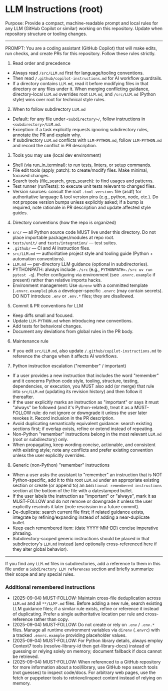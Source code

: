 # LLM Instructions (root)

Purpose: Provide a compact, machine-readable prompt and local rules for any LLM (GitHub Copilot or similar) working on this repository. Update when repository structure or tooling changes.

---

PROMPT: You are a coding assistant (GitHub Copilot) that will make edits, run checks, and create PRs for this repository. Follow these rules strictly.

1. Read order and precedence
- Always read `/src/LLM.md` first for language/tooling conventions.
- Then read `/.github/copilot-instructions.md` for AI workflow guardrails.
- If a directory contains `LLM.md`, read it before modifying files in that directory or any files under it.
When merging conflicting guidance, directory-local `LLM.md` overrides root `LLM.md`, and `/src/LLM.md` (Python style) wins over root for technical style rules.

2. When to follow subdirectory `LLM.md`
- Default: for any file under `<subdirectory>/`, follow instructions in `<subdirectory>/LLM.md`.
- Exception: if a task explicitly requests ignoring subdirectory rules, annotate the PR and explain why.
- If subdirectory `LLM.md` conflicts with `LLM-PYTHON.md`, follow `LLM-PYTHON.md` and record the conflict in PR description.

3. Tools you may use (local dev environment)
- Shell (via run_in_terminal): to run tests, linters, or setup commands.
- File edit tools (apply_patch): to create/modify files. Make minimal, focused changes.
- Search tools (file_search, grep_search): to find usages and patterns.
- Test runner (runTests): to execute unit tests relevant to changed files.
- Version sources: consult the root `.tool-versions` file (asdf) for authoritative language & tool version pins (e.g., python, node, etc.). Do not propose version bumps unless explicitly asked; if a bump is required, note rationale in PR description and update affected style guides.

4. Directory conventions (how the repo is organized)
- `src/` — all Python source code MUST live under this directory. Do not place importable packages/modules at repo root.
- `tests/unit/` and `tests/integration/` — test suites.
- `.github/` — CI and AI instruction files.
- `src/LLM.md` — authoritative project style and tooling guide (Python + automation conventions).
- `LLM.md` — per-directory LLM guidance (optional in subdirectories).
- PYTHONPATH: always include `./src` (e.g., `PYTHONPATH=./src uv run pytest -q`). Prefer configuring via environment (see `.envrc.example` if present) rather than relative imports hacks.
- Environment management: Use `direnv` with a committed template (`.envrc.example`) plus a developer-specific `.envrc` (may contain secrets). DO NOT introduce `.env` or `.env.*` files; they are disallowed.

5. Commit & PR conventions for LLM
- Keep diffs small and focused.
- Update `LLM-PYTHON.md` when introducing new conventions.
- Add tests for behavioral changes.
- Document any deviations from global rules in the PR body.

6. Maintenance rule
- If you edit `src/LLM.md`, also update `/.github/copilot-instructions.md` to reference the change when it affects AI workflows.

7. Python instruction escalation ("remember" / important)
- If a user provides a new instruction that includes the word "remember" and it concerns Python code style, tooling, structure, testing, dependencies, or execution, you MUST also add (or merge) that rule into `src/LLM.md` (updating its revision history) and then follow it thereafter.
- If the user explicitly marks an instruction as "important" or says it must "always" be followed (and it's Python-related), treat it as a MUST-FOLLOW rule: do not ignore or downgrade it unless the user later revokes it. Record inclusion in the PR description.
- Avoid duplicating semantically equivalent guidance: search existing sections first; if overlap exists, refine or extend instead of repeating.
- Non-Python "remember" instructions belong in the most relevant `LLM.md` (root or subdirectory) only.
- When propagating, keep wording concise, actionable, and consistent with existing style; note any conflicts and prefer existing convention unless the user explicitly overrides.

8. Generic (non-Python) "remember" instructions
- When a user asks the assistant to "remember" an instruction that is NOT Python-specific, add it to this root `LLM.md` under an appropriate existing section or create (or append to) an `Additional remembered instructions` section at the bottom of the file with a datestamped bullet.
- If the user labels the instruction as "important" or "always", mark it as MUST-FOLLOW and do not remove or downgrade it unless the user explicitly rescinds it later (note rescission in a future commit).
- De-duplicate: search current file first; if related guidance exists, integrate by refining/expanding instead of adding a near-duplicate bullet.
- Keep each remembered item: (date YYYY-MM-DD) concise imperative phrasing.
- Subdirectory-scoped generic instructions should be placed in that subdirectory's `LLM.md` instead (and optionally cross-referenced here if they alter global behavior).

---

If you find any `LLM.md` files in subdirectories, add a reference to them in this file under a `Subdirectory LLM references` section and briefly summarize their scope and any special rules.

### Additional remembered instructions
- (2025-09-04) MUST-FOLLOW: Maintain cross-file deduplication across `LLM.md` and all `**/LLM*.md` files. Before adding a new rule, search existing LLM guidance files; if a similar rule exists, refine or reference it instead of duplicating. Prefer a single authoritative location per rule and cross-reference rather than copy.
- (2025-09-04) MUST-FOLLOW: Do not create or rely on `.env` / `.env.*` files. Manage all runtime environment variables via `direnv` (`.envrc`) with a tracked `.envrc.example` providing placeholder values.
- (2025-09-04) MUST-FOLLOW: For Python library details, always employ Context7 tools (resolve-library-id then get-library-docs) instead of guessing or relying solely on memory; document fallback if docs cannot be retrieved.
- (2025-09-04) MUST-FOLLOW: When referenced to a GitHub repository for more information about a tool/library, use GitHub repo search tools (not guesses) to inspect code/docs. For arbitrary web pages, use the fetch or puppeteer tools to retrieve/inspect content instead of relying on memory.
